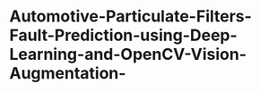 # Automotive-Particulate-Filters-Fault-Prediction-using-Deep-Learning-and-OpenCV-Vision-Augmentation-